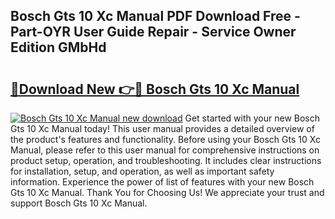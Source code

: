 ## Bosch Gts 10 Xc Manual PDF Download Free - Part-OYR User Guide Repair - Service Owner Edition GMbHd

# <h2><a href="http://cf13148.oget.top/?id=Bosch+Gts+10+Xc+Manual">🔗Download New 👉🔴 Bosch Gts 10 Xc Manual</a></h2>

[![Bosch Gts 10 Xc Manual new download](https://i.imgur.com/5g1atiW.png)](http://cf13148.oget.top/?id=Bosch+Gts+10+Xc+Manual)
Get started with your new Bosch Gts 10 Xc Manual today! This user manual provides a detailed overview of the product's features and functionality. Before using your Bosch Gts 10 Xc Manual, please refer to this user manual for comprehensive instructions on product setup, operation, and troubleshooting. It includes clear instructions for installation, setup, and operation, as well as important safety information. Experience the power of list of features with your new Bosch Gts 10 Xc Manual. Thank You for Choosing Us! We appreciate your trust and support Bosch Gts 10 Xc Manual.

